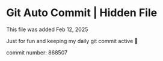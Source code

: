 # Git Auto Commit | Hidden File

This file was added Feb 12, 2025

Just for fun and keeping my daily git commit active 🤪

commit number: 868507
